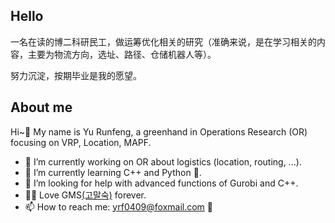## Hello
一名在读的博二科研民工，做运筹优化相关的研究（准确来说，是在学习相关的内容，主要为物流方向，选址、路径、仓储机器人等）。

努力沉淀，按期毕业是我的愿望。

## About me 
Hi~👋 My name is Yu Runfeng, a greenhand in Operations Research (OR) focusing on VRP, Location, MAPF. 

- 🔭 I’m currently working on OR about logistics (location, routing, ...). 
- 🌱 I’m currently learning C++ and Python 🐍.
- 🤔 I’m looking for help with advanced functions of Gurobi and C++.
- 👱‍♀️ Love GMS[(고말숙)](https://www.instagram.com/hn950421g/) forever. 
- 📫 How to reach me: yrf0409@foxmail.com 🦊



<!--
**yrf990409/yrf990409** is a ✨ _special_ ✨ repository because its `README.md` (this file) appears on your GitHub profile.

Here are some ideas to get you started:

- 🔭 I’m currently working on ...
- 🌱 I’m currently learning ...
- 👯 I’m looking to collaborate on ...
- 🤔 I’m looking for help with ...
- 💬 Ask me about ...
- 📫 How to reach me: ...
- 😄 Pronouns: ...
- ⚡ Fun fact: ...
-->
